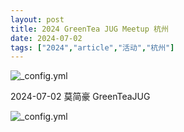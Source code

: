 ```yaml
---
layout: post
title: 2024 GreenTea JUG Meetup 杭州
date: 2024-07-02
tags: ["2024","article","活动","杭州"]
---
```


![_config.yml](http://greenteajug.github.io/images/jcp-25th.png)

2024-07-02 莫简豪 GreenTeaJUG

![_config.yml](http://greenteajug.github.io/images/GreenTeaJUG20240706.jpg)

